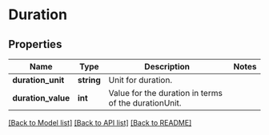 # Duration

## Properties
Name | Type | Description | Notes
------------ | ------------- | ------------- | -------------
**duration_unit** | **string** | Unit for duration. | 
**duration_value** | **int** | Value for the duration in terms of the durationUnit. | 

[[Back to Model list]](../README.md#documentation-for-models) [[Back to API list]](../README.md#documentation-for-api-endpoints) [[Back to README]](../README.md)


